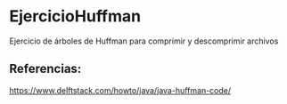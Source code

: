 # EjercicioHuffman
Ejercicio de árboles de Huffman para comprimir y descomprimir archivos

## Referencias:
https://www.delftstack.com/howto/java/java-huffman-code/
